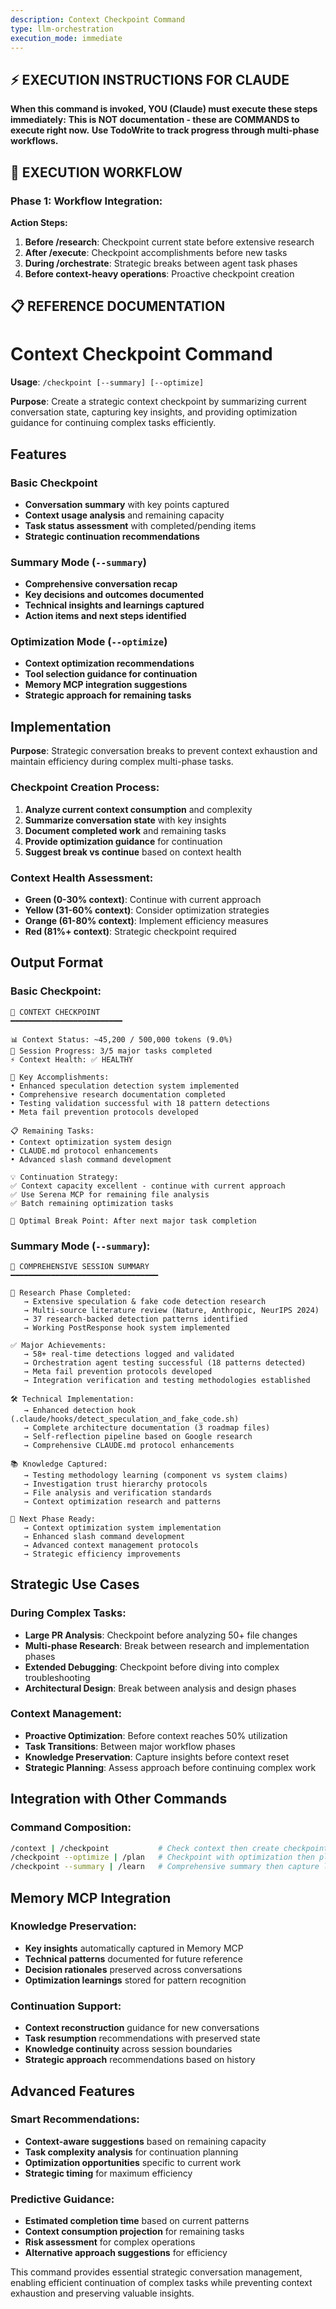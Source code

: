 ```yaml
---
description: Context Checkpoint Command
type: llm-orchestration
execution_mode: immediate
---
```

## ⚡ EXECUTION INSTRUCTIONS FOR CLAUDE
**When this command is invoked, YOU (Claude) must execute these steps immediately:**
**This is NOT documentation - these are COMMANDS to execute right now.**
**Use TodoWrite to track progress through multi-phase workflows.**

## 🚨 EXECUTION WORKFLOW

### Phase 1: Workflow Integration:

**Action Steps:**
1. **Before /research**: Checkpoint current state before extensive research
2. **After /execute**: Checkpoint accomplishments before new tasks
3. **During /orchestrate**: Strategic breaks between agent task phases
4. **Before context-heavy operations**: Proactive checkpoint creation

## 📋 REFERENCE DOCUMENTATION

# Context Checkpoint Command

**Usage**: `/checkpoint [--summary] [--optimize]`

**Purpose**: Create a strategic context checkpoint by summarizing current conversation state, capturing key insights, and providing optimization guidance for continuing complex tasks efficiently.

## Features

### Basic Checkpoint

- **Conversation summary** with key points captured
- **Context usage analysis** and remaining capacity
- **Task status assessment** with completed/pending items
- **Strategic continuation recommendations**

### Summary Mode (`--summary`)

- **Comprehensive conversation recap** 
- **Key decisions and outcomes documented**
- **Technical insights and learnings captured**
- **Action items and next steps identified**

### Optimization Mode (`--optimize`)

- **Context optimization recommendations**
- **Tool selection guidance for continuation**
- **Memory MCP integration suggestions**
- **Strategic approach for remaining tasks**

## Implementation

**Purpose**: Strategic conversation breaks to prevent context exhaustion and maintain efficiency during complex multi-phase tasks.

### Checkpoint Creation Process:

1. **Analyze current context consumption** and complexity
2. **Summarize conversation state** with key insights
3. **Document completed work** and remaining tasks
4. **Provide optimization guidance** for continuation
5. **Suggest break vs continue** based on context health

### Context Health Assessment:

- **Green (0-30% context)**: Continue with current approach
- **Yellow (31-60% context)**: Consider optimization strategies
- **Orange (61-80% context)**: Implement efficiency measures
- **Red (81%+ context)**: Strategic checkpoint required

## Output Format

### Basic Checkpoint:

```
📍 CONTEXT CHECKPOINT
━━━━━━━━━━━━━━━━━━━━━━━━━

📊 Context Status: ~45,200 / 500,000 tokens (9.0%)
🎯 Session Progress: 3/5 major tasks completed
⚡ Context Health: ✅ HEALTHY

🔑 Key Accomplishments:
• Enhanced speculation detection system implemented
• Comprehensive research documentation completed  
• Testing validation successful with 18 pattern detections
• Meta fail prevention protocols developed

📋 Remaining Tasks:
• Context optimization system design
• CLAUDE.md protocol enhancements
• Advanced slash command development

💡 Continuation Strategy:
✅ Context capacity excellent - continue with current approach
✅ Use Serena MCP for remaining file analysis
✅ Batch remaining optimization tasks

🎯 Optimal Break Point: After next major task completion
```

### Summary Mode (`--summary`):

```
📍 COMPREHENSIVE SESSION SUMMARY  
━━━━━━━━━━━━━━━━━━━━━━━━━━━━━━━━━

🔬 Research Phase Completed:
   → Extensive speculation & fake code detection research
   → Multi-source literature review (Nature, Anthropic, NeurIPS 2024)
   → 37 research-backed detection patterns identified
   → Working PostResponse hook system implemented

✅ Major Achievements:
   → 58+ real-time detections logged and validated
   → Orchestration agent testing successful (18 patterns detected)
   → Meta fail prevention protocols developed
   → Integration verification and testing methodologies established

🛠️ Technical Implementation:
   → Enhanced detection hook (.claude/hooks/detect_speculation_and_fake_code.sh)
   → Complete architecture documentation (3 roadmap files)
   → Self-reflection pipeline based on Google research
   → Comprehensive CLAUDE.md protocol enhancements

📚 Knowledge Captured:
   → Testing methodology learning (component vs system claims)
   → Investigation trust hierarchy protocols
   → File analysis and verification standards
   → Context optimization research and patterns

🎯 Next Phase Ready:
   → Context optimization system implementation
   → Enhanced slash command development
   → Advanced context management protocols
   → Strategic efficiency improvements
```

## Strategic Use Cases

### During Complex Tasks:

- **Large PR Analysis**: Checkpoint before analyzing 50+ file changes
- **Multi-phase Research**: Break between research and implementation phases
- **Extended Debugging**: Checkpoint before diving into complex troubleshooting
- **Architectural Design**: Break between analysis and design phases

### Context Management:

- **Proactive Optimization**: Before context reaches 50% utilization
- **Task Transitions**: Between major workflow phases
- **Knowledge Preservation**: Capture insights before context reset
- **Strategic Planning**: Assess approach before continuing complex work

## Integration with Other Commands

### Command Composition:

```bash
/context | /checkpoint           # Check context then create checkpoint
/checkpoint --optimize | /plan   # Checkpoint with optimization then plan
/checkpoint --summary | /learn   # Comprehensive summary then capture learning
```

## Memory MCP Integration

### Knowledge Preservation:

- **Key insights** automatically captured in Memory MCP
- **Technical patterns** documented for future reference
- **Decision rationales** preserved across conversations
- **Optimization learnings** stored for pattern recognition

### Continuation Support:

- **Context reconstruction** guidance for new conversations
- **Task resumption** recommendations with preserved state
- **Knowledge continuity** across session boundaries
- **Strategic approach** recommendations based on history

## Advanced Features

### Smart Recommendations:

- **Context-aware suggestions** based on remaining capacity
- **Task complexity analysis** for continuation planning  
- **Optimization opportunities** specific to current work
- **Strategic timing** for maximum efficiency

### Predictive Guidance:

- **Estimated completion time** based on current patterns
- **Context consumption projection** for remaining tasks
- **Risk assessment** for complex operations
- **Alternative approach suggestions** for efficiency

This command provides essential strategic conversation management, enabling efficient continuation of complex tasks while preventing context exhaustion and preserving valuable insights.
